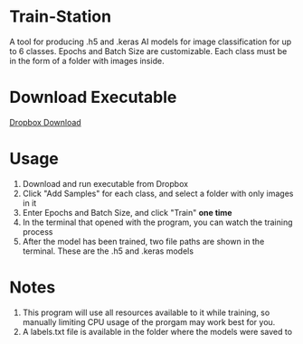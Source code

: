 # Train-Station
A tool for producing .h5 and .keras AI models for image classification for up to 6 classes. Epochs and Batch Size are customizable. Each class must be in the form of a folder with images inside.


# Download Executable
[Dropbox Download](https://www.dropbox.com/scl/fi/d5kf4xjgjkjvjbat25pwz/TrainStation.exe?rlkey=1zrwpd5o5rsnmy9chjvlluo0r&st=ilos91p9&dl=0)


# Usage
1. Download and run executable from Dropbox
2. Click "Add Samples" for each class, and select a folder with only images in it
3. Enter Epochs and Batch Size, and click "Train" **one time**
4. In the terminal that opened with the program, you can watch the training process
5. After the model has been trained, two file paths are shown in the terminal. These are the .h5 and .keras models

# Notes
1. This program will use all resources available to it while training, so manually limiting CPU usage of the prorgam may work best for you.
2. A labels.txt file is available in the folder where the models were saved to
